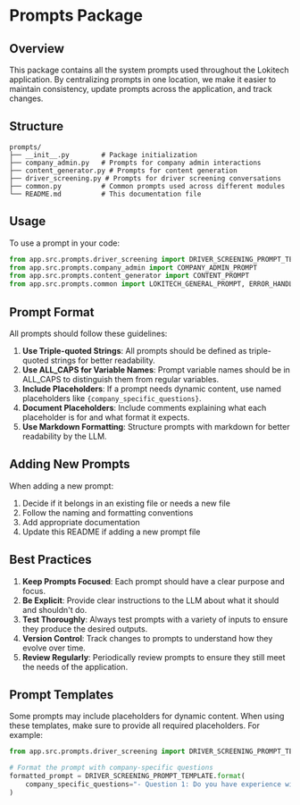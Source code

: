 # Prompts Package

## Overview
This package contains all the system prompts used throughout the Lokitech application. By centralizing prompts in one location, we make it easier to maintain consistency, update prompts across the application, and track changes.

## Structure

```
prompts/
├── __init__.py        # Package initialization
├── company_admin.py   # Prompts for company admin interactions
├── content_generator.py # Prompts for content generation
├── driver_screening.py # Prompts for driver screening conversations
├── common.py          # Common prompts used across different modules
└── README.md          # This documentation file
```

## Usage

To use a prompt in your code:

```python
from app.src.prompts.driver_screening import DRIVER_SCREENING_PROMPT_TEMPLATE
from app.src.prompts.company_admin import COMPANY_ADMIN_PROMPT
from app.src.prompts.content_generator import CONTENT_PROMPT
from app.src.prompts.common import LOKITECH_GENERAL_PROMPT, ERROR_HANDLING_PROMPT
```

## Prompt Format

All prompts should follow these guidelines:

1. **Use Triple-quoted Strings**: All prompts should be defined as triple-quoted strings for better readability.
2. **Use ALL_CAPS for Variable Names**: Prompt variable names should be in ALL_CAPS to distinguish them from regular variables.
3. **Include Placeholders**: If a prompt needs dynamic content, use named placeholders like `{company_specific_questions}`.
4. **Document Placeholders**: Include comments explaining what each placeholder is for and what format it expects.
5. **Use Markdown Formatting**: Structure prompts with markdown for better readability by the LLM.

## Adding New Prompts

When adding a new prompt:

1. Decide if it belongs in an existing file or needs a new file
2. Follow the naming and formatting conventions
3. Add appropriate documentation
4. Update this README if adding a new prompt file

## Best Practices

1. **Keep Prompts Focused**: Each prompt should have a clear purpose and focus.
2. **Be Explicit**: Provide clear instructions to the LLM about what it should and shouldn't do.
3. **Test Thoroughly**: Always test prompts with a variety of inputs to ensure they produce the desired outputs.
4. **Version Control**: Track changes to prompts to understand how they evolve over time.
5. **Review Regularly**: Periodically review prompts to ensure they still meet the needs of the application.

## Prompt Templates

Some prompts may include placeholders for dynamic content. When using these templates, make sure to provide all required placeholders. For example:

```python
from app.src.prompts.driver_screening import DRIVER_SCREENING_PROMPT_TEMPLATE

# Format the prompt with company-specific questions
formatted_prompt = DRIVER_SCREENING_PROMPT_TEMPLATE.format(
    company_specific_questions="- Question 1: Do you have experience with refrigerated transport? (Required)"
)

```

